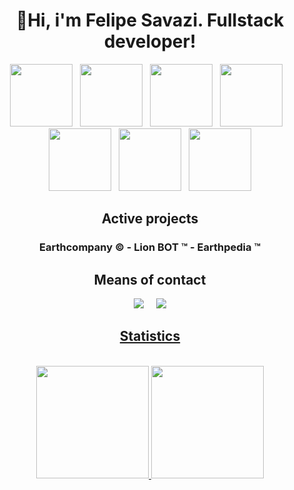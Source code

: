 <div align="center">
<h1>👋Hi, i'm Felipe Savazi. Fullstack developer!</h1>

<img src="https://cdn.discordapp.com/attachments/884562491257028639/937342378015064114/python.svg" width="100" height="100">&nbsp;&nbsp;&nbsp;<img src="https://cdn.discordapp.com/attachments/884562491257028639/937342562769993738/javascript.svg" width="100" height="100">&nbsp;&nbsp;&nbsp;<img src="https://cdn.discordapp.com/attachments/884562491257028639/937342786062151700/typescript.svg" width="100" height="100">&nbsp;&nbsp;&nbsp;<img src="https://cdn.discordapp.com/attachments/884562491257028639/937343228670255164/html.svg" width="100" height="100">&nbsp;&nbsp;&nbsp;<img src="https://cdn.discordapp.com/attachments/884562491257028639/937343671928500234/css.svg" width="100" height="100">&nbsp;&nbsp;&nbsp;<img src="https://cdn.discordapp.com/attachments/884562491257028639/937344316207161364/node.svg" width="100" height="100">&nbsp;&nbsp;&nbsp;<img src="https://cdn.discordapp.com/attachments/884562491257028639/937344371882340432/flask.svg" width="100" height="100">
  
## Active projects

### Earthcompany © - Lion BOT ™ - Earthpedia ™

## Means of contact

<a href="https://discord.gg/UuKjePTJxB"><img src="https://cdn.discordapp.com/attachments/884562491257028639/937347274495909928/discord.svg"></a>
&nbsp;&nbsp;&nbsp;
<a href="mailto:dev@felipesavazi.com"><img src="https://cdn.discordapp.com/attachments/884562491257028639/937351172489109504/contato.svg">

## Statistics

<br/>
  <a href="https://github.com/FelipeSavazii">
  <img height="180em" src="https://github-readme-stats.vercel.app/api?username=FelipeSavazii&show_icons=true&theme=tokyonight&include_all_commits=true&count_private=true"/> <img height="180em" src="https://github-readme-stats.vercel.app/api/top-langs/?username=FelipeSavazii&layout=compact&langs_count=7&theme=tokyonight"/>
  </a>
</div>

